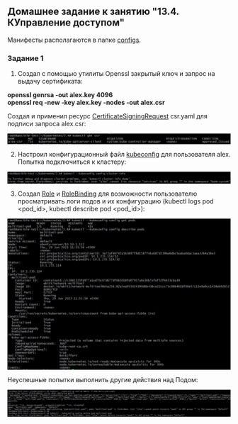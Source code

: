 ## Домашнее задание к занятию "13.4. КУправление доступом"

Манифесты располагаются в папке [configs](./configs/).

### Задание 1

1. Создал с помощью утилиты Openssl закрытый ключ и запрос на выдачу сертификата:

**openssl genrsa -out alex.key 4096**  
**openssl req -new -key alex.key -nodes -out alex.csr**

Создал и применил ресурс [CertificateSigningRequest](./configs/csr.yaml) csr.yaml для подписи запроса alex.csr:

<img align="top" src="img/approve.jpg">		<!--![approve](img/approve.jpg)-->

2. Настроил конфигурационный файл [kubeconfig](./configs/config) для пользователя alex. Попытка подключиться к кластеру:

<img align="top" src="img/create_user.jpg">		<!--![create_user](img/create_user.jpg)-->

3. Создал [Role](./configs/role.yaml) и [RoleBinding](./configs/rolebinding.yaml) для возможности пользователю просматривать логи подов и их конфигурацию (kubectl logs pod <pod_id>, kubectl describe pod <pod_id>):

<img align="top" src="img/access.jpg">		<!--![access](img/access.jpg)-->

Неуспешные попытки выполнить другие действия над Подом:

<img align="top" src="img/deny.jpg">		<!--![deny](img/deny.jpg)-->